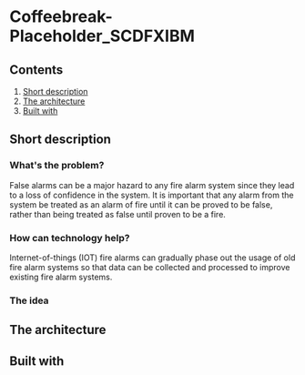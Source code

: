 # Coffeebreak-Placeholder_SCDFXIBM

## Contents

1. [Short description](#short-description)
1. [The architecture](#the-architecture)
1. [Built with](#built-with)

## Short description

### What's the problem?
False alarms can be a major hazard to any fire alarm system since they lead to a loss of confidence in the system. It is important that any alarm from the system be treated as an alarm of fire until it can be proved to be false, rather than being treated as false until proven to be a fire. 

### How can technology help?
Internet-of-things (IOT) fire alarms can gradually phase out the usage of old fire alarm systems so that data can be collected and processed to improve existing fire alarm systems.  

### The idea


## The architecture

## Built with
